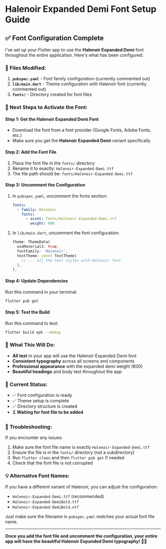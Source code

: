 # Halenoir Expanded Demi Font Setup Guide

## ✅ Font Configuration Complete

I've set up your Flutter app to use the **Halenoir Expanded Demi** font throughout the entire application. Here's what has been configured:

### 📁 Files Modified:
1. **`pubspec.yaml`** - Font family configuration (currently commented out)
2. **`lib/main.dart`** - Theme configuration with Halenoir font (currently commented out)
3. **`fonts/`** - Directory created for font files

### 🎯 Next Steps to Activate the Font:

#### Step 1: Get the Halenoir Expanded Demi Font
- Download the font from a font provider (Google Fonts, Adobe Fonts, etc.)
- Make sure you get the **Halenoir Expanded Demi** variant specifically

#### Step 2: Add the Font File
1. Place the font file in the `fonts/` directory
2. Rename it to exactly: `Halenoir-Expanded-Demi.ttf`
3. The file path should be: `fonts/Halenoir-Expanded-Demi.ttf`

#### Step 3: Uncomment the Configuration
1. In `pubspec.yaml`, uncomment the fonts section:
   ```yaml
   fonts:
     - family: Halenoir
       fonts:
         - asset: fonts/Halenoir-Expanded-Demi.ttf
           weight: 600
   ```

2. In `lib/main.dart`, uncomment the font configuration:
   ```dart
   theme: ThemeData(
     useMaterial3: true,
     fontFamily: 'Halenoir',
     textTheme: const TextTheme(
       // ... all the text styles with Halenoir font
     ),
   ),
   ```

#### Step 4: Update Dependencies
Run this command in your terminal:
```bash
flutter pub get
```

#### Step 5: Test the Build
Run this command to test:
```bash
flutter build apk --debug
```

### 🎨 What This Will Do:
- **All text** in your app will use the Halenoir Expanded Demi font
- **Consistent typography** across all screens and components
- **Professional appearance** with the expanded demi weight (600)
- **Beautiful headings** and body text throughout the app

### 📱 Current Status:
- ✅ Font configuration is ready
- ✅ Theme setup is complete
- ✅ Directory structure is created
- ⏳ **Waiting for font file to be added**

### 🔧 Troubleshooting:
If you encounter any issues:
1. Make sure the font file name is exactly `Halenoir-Expanded-Demi.ttf`
2. Ensure the file is in the `fonts/` directory (not a subdirectory)
3. Run `flutter clean` and then `flutter pub get` if needed
4. Check that the font file is not corrupted

### 💡 Alternative Font Names:
If you have a different variant of Halenoir, you can adjust the configuration:
- `Halenoir-Expanded-Demi.ttf` (recommended)
- `Halenoir-Expanded-DemiBold.ttf`
- `Halenoir-Expanded-DemiBold.otf`

Just make sure the filename in `pubspec.yaml` matches your actual font file name.

---

**Once you add the font file and uncomment the configuration, your entire app will have the beautiful Halenoir Expanded Demi typography! 🎨✨**
